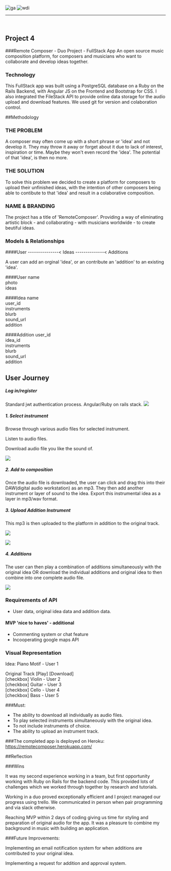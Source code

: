 ![ga](https://cloud.githubusercontent.com/assets/20629455/23824362/2c9817c2-066d-11e7-8988-7b1eefc6d628.jpg)
![wdi](https://cloud.githubusercontent.com/assets/20629455/23824363/2ddeaa7e-066d-11e7-8630-f7c890c9f1c1.png)

___
<br>

## Project 4
###Remote Composer - Duo Project - FullStack App
An open source music composition platform, for composers and musicians who want to collaborate and develop ideas together. 

### **Technology**

This FullStack app was built using a PostgreSQL database on a Ruby on the Rails Backend, with Angular JS on the Frontend and Bootstrap for CSS. I also integrated the FileStack API to provide online data storage for the audio upload and download features. We used git for version and colaboration control.

##Methodology
 
### **THE PROBLEM**
A composer may often come up with a short phrase or 'idea' and not develop it. They may throw it away or forget about it due to lack of interest, inspiration or time. Maybe they won't even record the 'idea'. The potential of that 'idea', is then no more.

### **THE SOLUTION**
To solve this problem we decided to create a platform for composers to upload their unfinished ideas, with the intention of other composers being able to contibute to that 'idea' and result in a colaborative composition.

### **NAME & BRANDING**
The project has a title of 'RemoteComposer'. Providing a way of eliminating artistic block - and collaborating - with musicians worldwide - to create beutiful ideas.

### **Models & Relationships**

####User ---------------< Ideas --------------< Additions<br>

A user can add an orginal 'idea', or an contribute an 'addition' to an existing 'idea'.

####User
name<br>
photo<br>
ideas<br>

####Idea
name<br>
user_id<br>
instruments<br>
blurb<br>
sound_url<br>
addition<br>

####Addition
user_id<br>
idea_id<br>
instruments<br>
blurb<br>
sound_url<br>
addition<br>


## User Journey
##### Log in/register
Standard jwt authentication process. Angular/Ruby on rails stack.
![](http://i.imgur.com/uOVnl1h.png)

##### 1. Select instrument
Browse through various audio files for selected instrument.

Listen to audio files.

Download audio file you like the sound of.

![](http://i.imgur.com/3sdIHq0.png)

##### 2. Add to composition
Once the audio file is downloaded, the user can click and drag this into their DAW(digital audio workstation) as an mp3. They then add another instrument or layer of sound to the idea. Export this instrumental idea as a layer in mp3/wav format.

##### 3. Upload Addition Instrument

This mp3 is then uploaded to the platform in addition to the original track.

![](http://i.imgur.com/JYcS5ey.png)

![](http://i.imgur.com/eB1J9dM.png)

##### 4. Additions

The user can then play a combination of additions simultaneously with the original idea OR download the individual additions and original idea to then combine into one complete audio file.

![](http://i.imgur.com/zpLKtMW.png)

### **Requirements of API**

* User data, original idea data and addition data.


#### MVP 'nice to haves' - additional
* Commenting system or chat feature
* Incooperating google maps API


### **Visual Representation**

Idea: Piano Motif - User 1

Original Track [Play] [Download]<br>
[checkbox] Violin - User 2<br>
[checkbox] Guitar - User 3<br>
[checkbox] Cello - User 4<br>
[checkbox] Bass - User 5<br>

###Must:
* The ability to download all individually as audio files. <br>
* To play selected instruments simultaneously with the original idea.<br>
* To not include instruments of choice.<br>
* The ability to upload an instrument track.

###The completed app is deployed on Heroku:
https://remotecomposer.herokuapp.com/

##Reflection

###Wins

It was my second experience working in a team, but first opportunity working with Ruby on Rails for the backend code. This provided lots of challenges which we worked through together by research and tutorials.

Working in a duo proved exceptionally efficient and I project managed our progress using trello. We communicated in person when pair programming and via slack otherwise.

Reaching MVP within 2 days of coding giving us time for styling and preparation of original audio for the app. It was a pleasure to combine my background in music with building an application.


###Future Improvements:

Implementing an email notification system for when additions are contributed to your original idea.

Implementing a request for addition and approval system.
